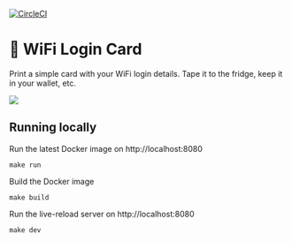 [![CircleCI](https://circleci.com/gh/bndw/wifi-card.svg?style=svg)](https://circleci.com/gh/bndw/wifi-card)

# 📶  WiFi Login Card

Print a simple card with your WiFi login details. Tape it to the fridge, keep it in your wallet, etc.

<img  src="https://user-images.githubusercontent.com/4248167/85215325-d95df300-b32b-11ea-9c97-40464c1acc1e.gif">

## Running locally

Run the latest Docker image on http://localhost:8080

```
make run
```

Build the Docker image

```
make build
```

Run the live-reload server on http://localhost:8080

```
make dev
```
